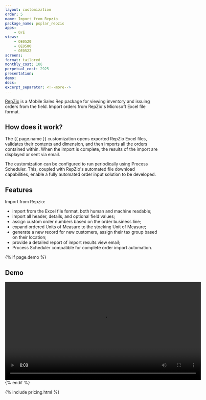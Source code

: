 ```yaml
---
layout: customization
order: 5
name: Import from Repzio
package_name: poplar_repzio
apps:
    - O/E
views:
    - OE0520
    - OE0500
    - OE0522
screens:
format: tailored
monthly_cost: 100
perpetual_cost: 2925
presentation:
demo:
docs:
excerpt_separator: <!--more-->
---
```


[RepZio](https://www.repzio.com/pages/repzio-mobile-sales-rep-software)
is a Mobile Sales Rep package for viewing inventory and issuing orders 
from the field. Import orders from RepZio's Microsoft Excel file format.
<!--more-->

## How does it work?

The {{ page.name }} customization opens exported RepZio Excel files,
validates their contents and dimension, and then imports all the orders
contained within. When the import is complete, the results of the import
are displayed or sent via email.

The customization can be configured to run periodically using Process 
Scheduler.  This, coupled with RepZio's automated file download
capabilities, enable a fully automated order input solution to be developed.

## Features

Import from Repzio:

- import from the Excel file format, both human and machine readable;
- import all header, details, and optional field values;
- assign custom order numbers based on the order business line;
- expand ordered Units of Measure to the stocking Unit of Measure;
- generate a new record for new customers, assign their tax group based on 
  their location;
- provide a detailed report of import results view email;
- Process Scheduler compatible for complete order import automation.

{% if page.demo %}
## Demo

<video width="640" controls>
  <source src="{{ page.demo }}" type="video/mp4">
  Your browser doesn't support the video tag.
</video>
{% endif %}

{% include pricing.html %}
